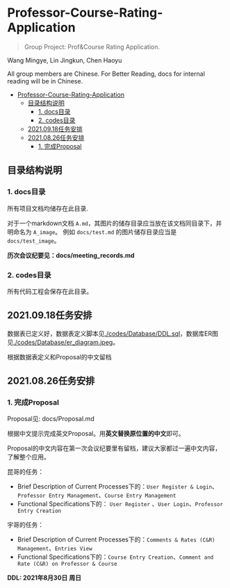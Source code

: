 # Professor-Course-Rating-Application
> Group Project: Prof&amp;Course Rating Application.

Wang Mingye, Lin Jingkun, Chen Haoyu

All group members are Chinese. For Better Reading, docs for internal reading will be in Chinese.


- [Professor-Course-Rating-Application](#professor-course-rating-application)
  - [目录结构说明](#目录结构说明)
    - [1. docs目录](#1-docs目录)
    - [2. codes目录](#2-codes目录)
  - [2021.09.18任务安排](#20210918任务安排)
  - [2021.08.26任务安排](#20210826任务安排)
    - [1. 完成Proposal](#1-完成proposal)


## 目录结构说明
### 1. docs目录
所有项目文档均储存在此目录.

对于一个markdown文档 `A.md`，其图片的储存目录应当放在该文档同目录下，并明命名为 `A_image`。 例如 `docs/test.md` 的图片储存目录应当是 `docs/test_image`。


**历次会议纪要见：docs/meeting_records.md**


### 2. codes目录

所有代码工程会保存在此目录。


## 2021.09.18任务安排

数据表已定义好，数据表定义脚本见[./codes/Database/DDL.sql](./codes/Database/DDL.sql)，数据库ER图见[./codes/Database/er_diagram.jpeg](./codes/Database/er_diagram.jpeg)。

根据数据表定义和Proposal的中文留档


## 2021.08.26任务安排

### 1. 完成Proposal

Proposal见: docs/Proposal.md

根据中文提示完成英文Proposal。用**英文替换原位置的中文**即可。

Proposal的中文内容在第一次会议纪要里有留档，建议大家都过一遍中文内容，了解整个应用。

昆哥的任务：
- Brief Description of Current Processes下的：`User Register & Login`、`Professor Entry Management`、`Course Entry Management`
- Functional Specifications下的： `User Register`
、`User Login`、`Professor Entry Creation`


宇哥的任务：
- Brief Description of Current Processes下的：`Comments & Rates (C&R) Management`、`Entries View`
- Functional Specifications下的：`Course Entry Creation`、`Comment and Rate (C&R) on Professor & Course`

**DDL: 2021年8月30日 周日**


